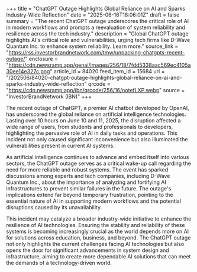 +++
title = "ChatGPT Outage Highlights Global Reliance on AI and Sparks Industry-Wide Reflection"
date = "2025-06-16T18:06:01Z"
draft = false
summary = "The recent ChatGPT outage underscores the critical role of AI in modern workflows and prompts a reevaluation of system reliability and resilience across the tech industry."
description = "Global ChatGPT outage highlights AI's critical role and vulnerabilities, urging tech firms like D-Wave Quantum Inc. to enhance system reliability. Learn more."
source_link = "https://rss.investorbrandnetwork.com/tmw/unpacking-chatgpts-recent-outage/"
enclosure = "https://cdn.newsramp.app/genai/images/256/18/7fdd5338aac569ec4105a30ee14e327c.png"
article_id = 84020
feed_item_id = 15684
url = "/202506/84020-chatgpt-outage-highlights-global-reliance-on-ai-and-sparks-industry-wide-reflection"
qrcode = "https://cdn.newsramp.app/ibn/qrcode/256/16/notefLXP.webp"
source = "InvestorBrandNetwork (IBN)"
+++

<p>The recent outage of ChatGPT, a premier AI chatbot developed by OpenAI, has underscored the global reliance on artificial intelligence technologies. Lasting over 10 hours on June 10 and 11, 2025, the disruption affected a wide range of users, from students and professionals to developers, highlighting the pervasive role of AI in daily tasks and operations. This incident not only caused significant inconvenience but also illuminated the vulnerabilities present in current AI systems.</p><p>As artificial intelligence continues to advance and embed itself into various sectors, the ChatGPT outage serves as a critical wake-up call regarding the need for more reliable and robust systems. The event has sparked discussions among experts and tech companies, including D-Wave Quantum Inc., about the importance of analyzing and fortifying AI infrastructures to prevent similar failures in the future. The outage's implications extend far beyond temporary frustration, pointing to the essential nature of AI in supporting modern workflows and the potential disruptions caused by its unavailability.</p><p>This incident may catalyze a broader industry-wide initiative to enhance the resilience of AI technologies. Ensuring the stability and reliability of these systems is becoming increasingly crucial as the world depends more on AI for solutions across education, business, and beyond. The ChatGPT outage not only highlights the current challenges facing AI technologies but also opens the door for significant advancements in system design and infrastructure, aiming to create more dependable AI solutions that can meet the demands of a technology-driven world.</p>